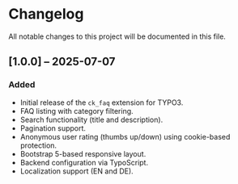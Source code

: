 # Changelog

All notable changes to this project will be documented in this file.

## [1.0.0] – 2025-07-07

### Added
- Initial release of the `ck_faq` extension for TYPO3.
- FAQ listing with category filtering.
- Search functionality (title and description).
- Pagination support.
- Anonymous user rating (thumbs up/down) using cookie-based protection.
- Bootstrap 5-based responsive layout.
- Backend configuration via TypoScript.
- Localization support (EN and DE).
